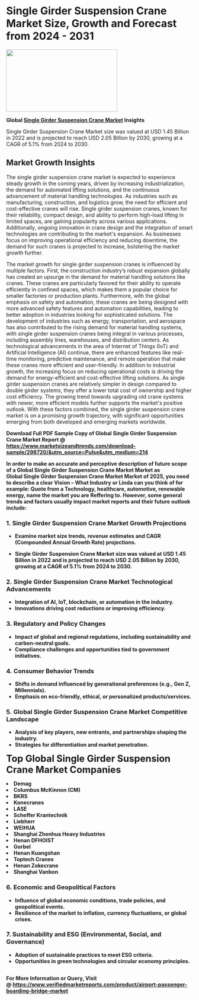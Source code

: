 <H1>Single Girder Suspension Crane Market Size, Growth and Forecast from 2024 - 2031</H1><img class="aligncenter size-medium wp-image-584254" src="https://thirdeyenews.in/wp-content/uploads/2024/09/Global-Market-Research-300x168.jpeg" alt="" width="300" height="168" /><p><strong>Global&nbsp;<a href="https://www.marketsizeandtrends.com/download-sample/298720/&amp;utm_source=Pulse&amp;utm_medium=214">Single Girder Suspension Crane Market</a> Insights</strong></p><p>Single Girder Suspension Crane Market size was valued at USD 1.45 Billion in 2022 and is projected to reach USD 2.05 Billion by 2030, growing at a CAGR of 5.1% from 2024 to 2030.</p><p><h2>Market Growth Insights</h2> <p>The single girder suspension crane market is expected to experience steady growth in the coming years, driven by increasing industrialization, the demand for automated lifting solutions, and the continuous advancement of material handling technologies. As industries such as manufacturing, construction, and logistics grow, the need for efficient and cost-effective cranes will rise. Single girder suspension cranes, known for their reliability, compact design, and ability to perform high-load lifting in limited spaces, are gaining popularity across various applications. Additionally, ongoing innovation in crane design and the integration of smart technologies are contributing to the market's expansion. As businesses focus on improving operational efficiency and reducing downtime, the demand for such cranes is projected to increase, bolstering the market growth further.</p> <p><strong></strong></p> <p>The market growth for single girder suspension cranes is influenced by multiple factors. First, the construction industry’s robust expansion globally has created an upsurge in the demand for material handling solutions like cranes. These cranes are particularly favored for their ability to operate efficiently in confined spaces, which makes them a popular choice for smaller factories or production plants. Furthermore, with the global emphasis on safety and automation, these cranes are being designed with more advanced safety features and automation capabilities, leading to better adoption in industries looking for sophisticated solutions. The development of industries such as energy, transportation, and aerospace has also contributed to the rising demand for material handling systems, with single girder suspension cranes being integral in various processes, including assembly lines, warehouses, and distribution centers. As technological advancements in the area of Internet of Things (IoT) and Artificial Intelligence (AI) continue, there are enhanced features like real-time monitoring, predictive maintenance, and remote operation that make these cranes more efficient and user-friendly. In addition to industrial growth, the increasing focus on reducing operational costs is driving the demand for energy-efficient and cost-effective lifting solutions. As single girder suspension cranes are relatively simpler in design compared to double girder systems, they offer a lower total cost of ownership and higher cost efficiency. The growing trend towards upgrading old crane systems with newer, more efficient models further supports the market's positive outlook. With these factors combined, the single girder suspension crane market is on a promising growth trajectory, with significant opportunities emerging from both developed and emerging markets worldwide.</p> <p><strong></p><p><span class=""><strong>Download Full PDF Sample Copy of Global Single Girder Suspension Crane Market Report</strong> @ <a href="https://www.marketsizeandtrends.com/download-sample/298720/&amp;utm_source=Pulse&amp;utm_medium=214" target="_blank">https://www.marketsizeandtrends.com/download-sample/298720/&amp;utm_source=Pulse&amp;utm_medium=214</a></span></p><p>In order to make an accurate and perceptive description of future scope of a Global&nbsp;Single Girder Suspension Crane Market Market as Global&nbsp;Single Girder Suspension Crane Market Market of 2025, you need to describe a clear Vision &ndash; What Industry or Linda can you think of for example: Quote from a Technology, healthcare, automotive, renewable energy, name the market you are Reffering to. However, some general trends and factors usually impact market reports and their future outlook include:</p><h3>1.&nbsp;<strong>Single Girder Suspension Crane Market Growth Projections</strong></h3><ul><li>Examine market size trends, revenue estimates and CAGR (Compounded Annual Growth Rate) projections.</li><li><p>Single Girder Suspension Crane Market size was valued at USD 1.45 Billion in 2022 and is projected to reach USD 2.05 Billion by 2030, growing at a CAGR of 5.1% from 2024 to 2030.</p></li></ul><h3>2.&nbsp;<strong>Single Girder Suspension Crane Market Technological Advancements</strong></h3><ul><li>Integration of AI, IoT, blockchain, or automation in the industry.</li><li>Innovations driving cost reductions or improving efficiency.</li></ul><h3>3.&nbsp;<strong>Regulatory and Policy Changes</strong></h3><ul><li>Impact of global and regional regulations, including sustainability and carbon-neutral goals.</li><li>Compliance challenges and opportunities tied to government initiatives.</li></ul><h3>4.&nbsp;<strong>Consumer Behavior Trends</strong></h3><ul><li>Shifts in demand influenced by generational preferences (e.g., Gen Z, Millennials).</li><li>Emphasis on eco-friendly, ethical, or personalized products/services.</li></ul><h3>5.&nbsp;<strong>Global Single Girder Suspension Crane Market Competitive Landscape</strong></h3><ul><li>Analysis of key players, new entrants, and partnerships shaping the industry.</li><li>Strategies for differentiation and market penetration.</li></ul><p data-pm-slice="1 1 []"><span style="color: inherit; font-family: inherit; font-size: 25px;">Top Global Single Girder Suspension Crane Market Companies</span></p><div class="" data-test-id=""><p><li>Demag</li><li> Columbus McKinnon (CM)</li><li> BKRS</li><li> Konecranes</li><li> LASE</li><li> Scheffer Krantechnik</li><li> Liebherr</li><li> WEIHUA</li><li> Shanghai Zhenhua Heavy Industries</li><li> Henan DFHOIST</li><li> Gorbel</li><li> Henan Kuangshan</li><li> Toptech Cranes</li><li> Henan Zokecrane</li><li> Shanghai Vanbon</li></p></div><h3>6.&nbsp;<strong>Economic and Geopolitical Factors</strong></h3><ul><li>Influence of global economic conditions, trade policies, and geopolitical events.</li><li>Resilience of the market to inflation, currency fluctuations, or global crises.</li></ul><h3>7.&nbsp;<strong>Sustainability and ESG (Environmental, Social, and Governance)</strong></h3><ul><li>Adoption of sustainable practices to meet ESG criteria.</li><li>Opportunities in green technologies and circular economy principles.</li></ul><h2><strong style="font-size: 14px;">For More Information or Query, Visit @&nbsp;</strong><a style="background-color: #ffffff; font-size: 14px;" href="https://www.marketsizeandtrends.com/report/single-girder-suspension-crane-market/" target="_blank">https://www.verifiedmarketreports.com/product/airport-passenger-boarding-bridge-market</a></h2>
